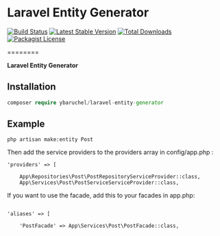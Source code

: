 # Laravel Entity Generator

[![Build Status](https://travis-ci.org/ybaruchel/laravel-entity-generator.svg?branch=master)](https://travis-ci.org/ybaruchel/laravel-entity-generator)
[![Latest Stable Version](https://poser.pugx.org/ybaruchel/laravel-entity-generator/version.png)](https://packagist.org/packages/ybaruchel/laravel-entity-generator)
[![Total Downloads](https://poser.pugx.org/ybaruchel/laravel-entity-generator/d/total.png)](https://packagist.org/packages/ybaruchel/laravel-entity-generator)
[![Packagist License](https://poser.pugx.org/ybaruchel/laravel-entity-generator/license.png)](http://choosealicense.com/licenses/mit/)

========

**Laravel Entity Generator**

## Installation

```php
composer require ybaruchel/laravel-entity-generator
```

## Example
```
php artisan make:entity Post
```

Then add the service providers to the providers array in config/app.php :

```
'providers' => [

    App\Repositories\Post\PostRepositoryServiceProvider::class,
    App\Services\Post\PostServiceServiceProvider::class,
```

If you want to use the facade, add this to your facades in app.php:

```

'aliases' => [

    'PostFacade' => App\Services\Post\PostFacade::class,

```